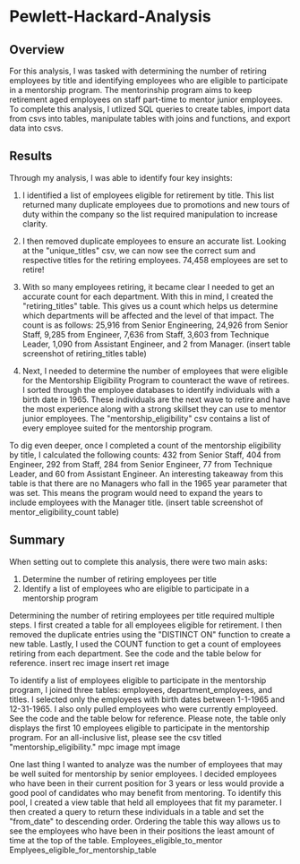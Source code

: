 # Pewlett-Hackard-Analysis

## Overview

For this analysis, I was tasked with determining the number of retiring employees by title and identifying employees who are eligible to participate in a mentorship program. The mentorinship program aims to keep retirement aged employees on staff part-time to mentor junior employees. To complete this analysis, I utlized SQL queries to create tables, import data from csvs into tables, manipulate tables with joins and functions, and export data into csvs.

## Results 
Through my analysis, I was able to identify four key insights:

1. I identified a list of employees eligible for retirement by title. This list returned many duplicate employees due to promotions and new tours of duty within the company so the list required manipulation to increase clarity.

2. I then removed duplicate employees to ensure an accurate list. Looking at the "unique_titles" csv, we can now see the correct sum and respective titles for the retiring employees. 74,458 employees are set to retire! 

3. With so many employees retiring, it became clear I needed to get an accurate count for each department. With this in mind, I created the "retiring_titles" table. This gives us a count which helps us determine which departments will be affected and the level of that impact. The count is as follows: 25,916 from Senior Engineering, 24,926 from Senior Staff, 9,285 from Engineer, 7,636 from Staff, 3,603 from Technique Leader, 1,090 from Assistant Engineer, and 2 from Manager. 
(insert table screenshot of retiring_titles table)

4. Next, I needed to determine the number of employees that were eligible for the Mentorship Eligibility Program to counteract the wave of retirees. I sorted through the employee databases to identify individuals with a birth date in 1965. These individuals are the next wave to retire and have the most experience along with a strong skillset they can use to mentor junior employees. The "mentorship_eligibility" csv contains a list of every employee suited for the mentorship program.

To dig even deeper, once I completed a count of the mentorship eligibility by title, I calculated the following counts: 432 from Senior Staff, 404 from Engineer, 292 from Staff, 284 from Senior Engineer, 77 from Technique Leader, and 60 from Assistant Engineer. An interesting takeaway from this table is that there are no Managers who fall in the 1965 year parameter that was set. This means the program would need to expand the years to include employees with the Manager title.
(insert table screenshot of mentor_eligibility_count table)

## Summary

When setting out to complete this analysis, there were two main asks:
1. Determine the number of retiring employees per title
2. Identify a list of employees who are eligible to participate in a mentorship program

Determining the number of retiring employees per title required multiple steps. I first created a table for all employees eligible for retirement. I then removed the duplicate entries using the "DISTINCT ON" function to create a new table. Lastly, I used the COUNT function to get a count of employees retiring from each department. See the code and the table below for reference. 
insert rec image
insert ret image

To identify a list of employees eligible to participate in the mentorship program, I joined three tables: employees, department_employees, and titles. I selected only the employees with birth dates between 1-1-1965 and 12-31-1965. I also only pulled employees who were currently employeed. See the code and the table below for reference. Please note, the table only displays the first 10 employees eligible to participate in the mentorship program. For an all-inclusive list, please see the csv titled "mentorship_eligibility."
mpc image
mpt image

One last thing I wanted to analyze was the number of employees that may be well suited for mentorship by senior employees. I decided employees who have been in their current position for 3 years or less would provide a good pool of candidates who may benefit from mentoring. To identify this pool, I created a view table that held all employees that fit my parameter. I then created a query to return these individuals in a table and set the "from_date" to descending order. Ordering the table this way allows us to see the employees who have been in their positions the least amount of time at the top of the table. 
Employees_eligible_to_mentor
Emplyees_eligible_for_mentorship_table

